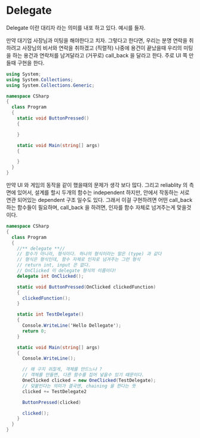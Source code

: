 # **Delegate**

Delegate 이란 대리자 라는 의미를 내포 하고 있다. 예시를 들자.

만약 대기업 사장님과 미팅을 해야한다고 치자. 그렇다고 한다면, 우리는 분명 연락을 취하려고 사장님의 비서와 연락을 취하겠고
(직렬적) 나중에 용건이 끝났을때 우리의 미팅을 하는 용건과 연락처를 남겨달라고 (거꾸로) call_back 을 달라고 한다. 주로
UI 쪽 만들때 구현을 한다.


```c#
using System;
using System.Collections;
using System.Collections.Generic;

namespace CSharp
{
  class Program
  {
    static void ButtonPressed()
    {

    }

    static void Main(string[] args)
    {

    }
  }
}
```

만약 UI 와 게임의 동작을 같이 했을때의 문제가 생각 보다 많다. 그리고 reliablity 의 측면에 있어서, 설계를 할시
두개의 함수는 independent 하지만, 안에서 작동하는 서로 연관 되어있는 dependent 구조 일수도 있다. 그래서 이걸 구현하려면
어떤 call_back 하는 함수들이 필요하며, call_back 을 하려면, 인자를 함수 자체로 넘겨주는게 맞을것이다.

```c#
namespace CSharp
{
  class Program
  {
    //** delegate **//
    // 함수가 아니라, 형식이다. 하나의 형식이라는 말은 (type) 과 같다
    // 형식은 형식인데, 함수 자체로 인자로 넘겨주는 그런 형식
    // return int, input 은 없다.
    // OnClicked 이 delegate 형식의 이름이다!
    delegate int OnClicked();

    static void ButtonPressed(OnClicked clickedFunction)
    {
      clickedFunction();
    }

    static int TestDelegate()
    {
      Console.WriteLine('Hello Dellegate');
      return 0;
    }

    static void Main(string[] args)
    {
      Console.WriteLine();

      // 왜 구지 귀찮게, 객체를 만드느냐 ?
      // 객체를 만들면, 다른 함수를 집어 넣을수 있기 떄문이다.
      OneClicked clicked = new OneClicked(TestDelegate);
      // 덫붙인다는 의미가 결국엔, chaining 을 한다는 뜻
      clicked += TestDelegate2

      ButtonPressed(clicked)

      clicked();
    }
  }
}
```

